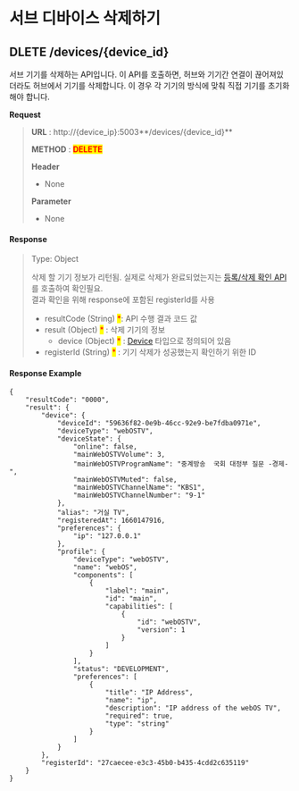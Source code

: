 # 서브 디바이스 삭제하기

## DLETE /devices/{device\_id}

서브 기기를 삭제하는 API입니다. 이 API를 호출하면, 허브와 기기간 연결이 끊어져있더라도 허브에서 기기를 삭제합니다. 이 경우 각 기기의 방식에 맞춰 직접 기기를 초기화 해야 합니다.



**Request**

> **URL** : http://{device\_ip}:5003**/devices/{device\_id}**
>
> **METHOD** : <mark style="color:red;">**DELETE**</mark>
>
> **Header**&#x20;
>
> * None
>
> **Parameter**
>
> * None

#### Response

> Type: Object
>
> 삭제 할 기기 정보가 리턴됨. 실제로 삭제가 완료되었는지는 [등록/삭제 확인 API](get-progress-register-register-id.md)를 호출하여 확인필요.\
> 결과 확인을 위해 response에 포함된 registerId를 사용
>
> * resultCode (String) <mark style="color:red;">\*</mark>: API 수행 결과 코드 값
> * result (Object) <mark style="color:red;">\*</mark> : 삭제 기기의 정보
>   * device (Object) <mark style="color:red;">\*</mark> : [Device](../types/device.md) 타입으로 정의되어 있음
> * registerId (String) <mark style="color:red;">\*</mark> : 기기 삭제가 성공했는지 확인하기 위한 ID

#### Response Example

```
{
    "resultCode": "0000",
    "result": {
        "device": {
            "deviceId": "59636f82-0e9b-46cc-92e9-be7fdba0971e",
            "deviceType": "webOSTV",
            "deviceState": {
                "online": false,
                "mainWebOSTVVolume": 3,
                "mainWebOSTVProgramName": "중계방송  국회 대정부 질문 -경제-",
                "mainWebOSTVMuted": false,
                "mainWebOSTVChannelName": "KBS1",
                "mainWebOSTVChannelNumber": "9-1"
            },
            "alias": "거실 TV",
            "registeredAt": 1660147916,
            "preferences": {
                "ip": "127.0.0.1"
            },
            "profile": {
                "deviceType": "webOSTV",
                "name": "webOS",
                "components": [
                    {
                        "label": "main",
                        "id": "main",
                        "capabilities": [
                            {
                                "id": "webOSTV",
                                "version": 1
                            }
                        ]
                    }
                ],
                "status": "DEVELOPMENT",
                "preferences": [
                    {
                        "title": "IP Address",
                        "name": "ip",
                        "description": "IP address of the webOS TV",
                        "required": true,
                        "type": "string"
                    }
                ]
            }
        },
        "registerId": "27caecee-e3c3-45b0-b435-4cdd2c635119"
    }
}
```
